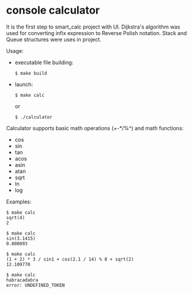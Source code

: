 # console calculator

It is the first step to smart_calc project with UI.
Dijkstra's algorithm was used for converting infix expression to Reverse Polish notation.
Stack and Queue structures were uses in project.

Usage:

+ executable file building:

      $ make build

+ launch:

      $ make calc

  or

      $ ./calculator

Calculator supports basic math operations (+-*/%^) and math functions:

+ cos
+ sin
+ tan
+ acos
+ asin
+ atan
+ sqrt
+ ln
+ log

Examples:

    $ make calc
    sqrt(4)
    2
    
    $ make calc
    sin(3.1415)
    0.000093
    
    $ make calc
    (1 + 2) * 3 / sin1 + cos(2.1 / 14) % 8 + sqrt(2)
    12.109770

    $ make calc
    habracadabra
    error: UNDEFINED_TOKEN
